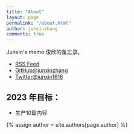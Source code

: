 ```yaml
---
title: "About"
layout: page
permalink: "/about.html"
author: junxinzhang
comments: true
---
```

Junxin's memo.俊欣的备忘录。

- [RSS Feed]({{site.baseurl}}/feed.xml)
- [GitHub@junxinzhang](https://github.com/junxinzhang)
- [Twitter@junxin1616](https://twitter.com/junxin1616)

## 2023 年目标：
- 生产10篇内容

<!-- donate -->
{% assign author = site.authors[page.author] %}
